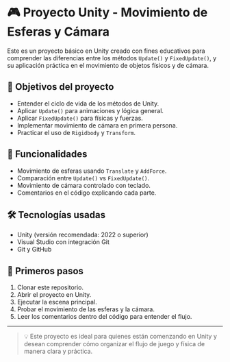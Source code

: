 ﻿# 🎮 Proyecto Unity - Movimiento de Esferas y Cámara

Este es un proyecto básico en Unity creado con fines educativos para comprender las diferencias entre los métodos `Update()` y `FixedUpdate()`, y su aplicación práctica en el movimiento de objetos físicos y de cámara.

## 🧠 Objetivos del proyecto

- Entender el ciclo de vida de los métodos de Unity.
- Aplicar `Update()` para animaciones y lógica general.
- Aplicar `FixedUpdate()` para físicas y fuerzas.
- Implementar movimiento de cámara en primera persona.
- Practicar el uso de `Rigidbody` y `Transform`.

## 🧩 Funcionalidades

- Movimiento de esferas usando `Translate` y `AddForce`.
- Comparación entre `Update()` vs `FixedUpdate()`.
- Movimiento de cámara controlado con teclado.
- Comentarios en el código explicando cada parte.

## 🛠️ Tecnologías usadas

- Unity (versión recomendada: 2022 o superior)
- Visual Studio con integración Git
- Git y GitHub

## 🚀 Primeros pasos

1. Clonar este repositorio.
2. Abrir el proyecto en Unity.
3. Ejecutar la escena principal.
4. Probar el movimiento de las esferas y la cámara.
5. Leer los comentarios dentro del código para entender el flujo.

---

> 💡 Este proyecto es ideal para quienes están comenzando en Unity y desean comprender cómo organizar el flujo de juego y física de manera clara y práctica.
